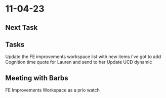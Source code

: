 # 11-04-23

## Next Task

## Tasks
Update the FE improvements workspace list with new items i've got to add
Cognition time quote for Lauren and send to her
Update UCD dynamic

## Meeting with Barbs

FE Improvements Workspace as a prio watch


